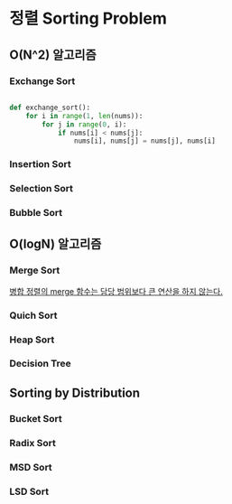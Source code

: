 # 정렬 Sorting Problem

## O(N^2) 알고리즘

### Exchange Sort
```python

def exchange_sort():
    for i in range(1, len(nums)):
        for j in range(0, i):
            if nums[i] < nums[j]:
                nums[i], nums[j] = nums[j], nums[i]
```
### Insertion Sort

### Selection Sort

### Bubble Sort



## O(logN) 알고리즘

### Merge Sort

[병합 정렬의 merge 함수는 담당 범위보다 큰 연산을 하지 않는다.](https://www.acmicpc.net/board/view/109246)

### Quich Sort

### Heap Sort

### Decision Tree

## Sorting by Distribution

### Bucket Sort

### Radix Sort

### MSD Sort

### LSD Sort
